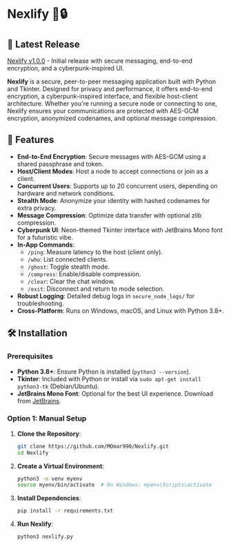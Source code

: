 # Nexlify 💾🔒

## 🎉 Latest Release
[Nexlify v1.0.0](https://github.com/MOmar990/Nexlify/releases/tag/v1.0.0) - Initial release with secure messaging, end-to-end encryption, and a cyberpunk-inspired UI.

**Nexlify** is a secure, peer-to-peer messaging application built with Python and Tkinter. Designed for privacy and performance, it offers end-to-end encryption, a cyberpunk-inspired interface, and flexible host-client architecture. Whether you're running a secure node or connecting to one, Nexlify ensures your communications are protected with AES-GCM encryption, anonymized codenames, and optional message compression.

## 🚀 Features

- **End-to-End Encryption**: Secure messages with AES-GCM using a shared passphrase and token.
- **Host/Client Modes**: Host a node to accept connections or join as a client.
- **Concurrent Users**: Supports up to 20 concurrent users, depending on hardware and network conditions.
- **Stealth Mode**: Anonymize your identity with hashed codenames for extra privacy.
- **Message Compression**: Optimize data transfer with optional zlib compression.
- **Cyberpunk UI**: Neon-themed Tkinter interface with JetBrains Mono font for a futuristic vibe.
- **In-App Commands**:
  - `/ping`: Measure latency to the host (client only).
  - `/who`: List connected clients.
  - `/ghost`: Toggle stealth mode.
  - `/compress`: Enable/disable compression.
  - `/clear`: Clear the chat window.
  - `/exit`: Disconnect and return to mode selection.
- **Robust Logging**: Detailed debug logs in `secure_node_logs/` for troubleshooting.
- **Cross-Platform**: Runs on Windows, macOS, and Linux with Python 3.8+.

## 🛠️ Installation

### Prerequisites

- **Python 3.8+**: Ensure Python is installed (`python3 --version`).
- **Tkinter**: Included with Python or install via `sudo apt-get install python3-tk` (Debian/Ubuntu).
- **JetBrains Mono Font**: Optional for the best UI experience. Download from [JetBrains](https://www.jetbrains.com/lp/mono/).

### Option 1: Manual Setup

1. **Clone the Repository**:
   ```bash
   git clone https://github.com/MOmar990/Nexlify.git
   cd Nexlify
   ```

2. **Create a Virtual Environment**:
   ```bash
   python3 -m venv myenv
   source myenv/bin/activate  # On Windows: myenv\Scripts\activate
   ```

3. **Install Dependencies**:
   ```bash
   pip install -r requirements.txt
   ```

4. **Run Nexlify**:
   ```bash
   python3 nexlify.py
   ```

